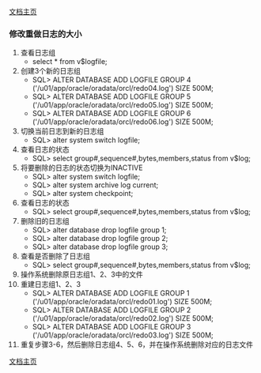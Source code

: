 <link href="../zoe_docs.css" rel="stylesheet" type="text/css" />

[文档主页](../index.html)


###	修改重做日志的大小
1.	查看日志组
	*	select * from v$logfile;
2.	创建3个新的日志组
	*	SQL> ALTER DATABASE ADD LOGFILE GROUP 4 ('/u01/app/oracle/oradata/orcl/redo04.log') SIZE 500M;
	*	SQL> ALTER DATABASE ADD LOGFILE GROUP 5 ('/u01/app/oracle/oradata/orcl/redo05.log') SIZE 500M;
	*	SQL> ALTER DATABASE ADD LOGFILE GROUP 6 ('/u01/app/oracle/oradata/orcl/redo06.log') SIZE 500M;
3.	切换当前日志到新的日志组
	*	SQL> alter system switch logfile;
4.	查看日志的状态
	*	SQL> select group#,sequence#,bytes,members,status from v$log;
5.	将要删除的日志的状态切换为INACTIVE
	*	SQL> alter system switch logfile;
	*	SQL> alter system archive log current;
	*	SQL> alter system checkpoint;
6.	查看日志的状态
	*	SQL> select group#,sequence#,bytes,members,status from v$log;
7.	删除旧的日志组
	*	SQL> alter database drop logfile group 1;
	*	SQL> alter database drop logfile group 2;
	*	SQL> alter database drop logfile group 3;
8.	查看是否删除了日志组
	*	SQL> select group#,sequence#,bytes,members,status from v$log;
9.	操作系统删除原日志组1、2、3中的文件
10.	重建日志组1、2、3
	*	SQL> ALTER DATABASE ADD LOGFILE GROUP 1 ('/u01/app/oracle/oradata/orcl/redo01.log') SIZE 500M;
	*	SQL> ALTER DATABASE ADD LOGFILE GROUP 2 ('/u01/app/oracle/oradata/orcl/redo02.log') SIZE 500M;
	*	SQL> ALTER DATABASE ADD LOGFILE GROUP 3 ('/u01/app/oracle/oradata/orcl/redo03.log') SIZE 500M;
11.	重复步骤3-6，然后删除日志组4、5、6，并在操作系统删除对应的日志文件

	
[文档主页](../index.html)